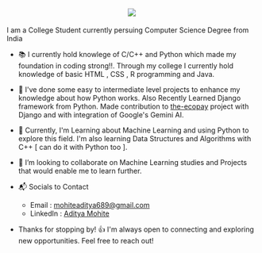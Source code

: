 <h1 align='center'>
   <img src="https://readme-typing-svg.demolab.com/?lines=Hi+there!+I+am+Aditya+Mohite+👋 "> 
</h1>
     I am a College Student currently persuing Computer Science Degree from India

* 📚 I currently hold knowlege of C/C++ and Python which made my foundation in coding strong!!.
     Through my college I currently hold knowledge of basic HTML , CSS , R programming and Java.
  
* 📝 I've done some easy to intermediate level projects to enhance my knowledge about how Python works. Also Recently Learned Django framework from Python.
     Made contribution to [the-ecopay](https://github.com/the-ecopay) project with Django and with integration of Google's Gemini AI.
  
* 🌱 Currently, I'm Learning about Machine Learning and using Python to explore this field.
      I'm also learning Data Structures and Algorithms with C++ [ can do it with Python too ].
  
* 👯 I’m looking to collaborate on Machine Learning studies and Projects that would enable me to learn further.

*  📬 Socials to Contact
     -  Email : mohiteaditya689@gmail.com
     -  LinkedIn : [Aditya Mohite](https://www.linkedin.com/in/aditya-mohite-b7639b283/)

* Thanks for stopping by! 👍 I'm always open to connecting and exploring new opportunities. Feel free to reach out!
